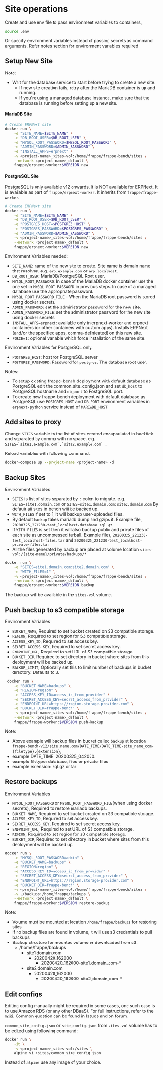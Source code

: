# Site operations

Create and use env file to pass environment variables to containers,

```sh
source .env
```

Or specify environment variables instead of passing secrets as command arguments. Refer notes section for environment variables required

## Setup New Site

Note:

- Wait for the database service to start before trying to create a new site.
    - If new site creation fails, retry after the MariaDB container is up and running.
    - If you're using a managed database instance, make sure that the database is running before setting up a new site.

#### MariaDB Site

```sh
# Create ERPNext site
docker run \
    -e "SITE_NAME=$SITE_NAME" \
    -e "DB_ROOT_USER=$DB_ROOT_USER" \
    -e "MYSQL_ROOT_PASSWORD=$MYSQL_ROOT_PASSWORD" \
    -e "ADMIN_PASSWORD=$ADMIN_PASSWORD" \
    -e "INSTALL_APPS=erpnext" \
    -v <project-name>_sites-vol:/home/frappe/frappe-bench/sites \
    --network <project-name>_default \
    frappe/erpnext-worker:$VERSION new
```

#### PostgreSQL Site

PostgreSQL is only available v12 onwards. It is NOT available for ERPNext.
It is available as part of `frappe/erpnext-worker`. It inherits from `frappe/frappe-worker`.

```sh
# Create ERPNext site
docker run \
    -e "SITE_NAME=$SITE_NAME" \
    -e "DB_ROOT_USER=$DB_ROOT_USER" \
    -e "POSTGRES_HOST=$POSTGRES_HOST" \
    -e "POSTGRES_PASSWORD=$POSTGRES_PASSWORD" \
    -e "ADMIN_PASSWORD=$ADMIN_PASSWORD" \
    -v <project-name>_sites-vol:/home/frappe/frappe-bench/sites \
    --network <project-name>_default \
    frappe/erpnext-worker:$VERSION new
```

Environment Variables needed:

- `SITE_NAME`: name of the new site to create. Site name is domain name that resolves. e.g. `erp.example.com` or `erp.localhost`.
- `DB_ROOT_USER`: MariaDB/PostgreSQL Root user.
- `MYSQL_ROOT_PASSWORD`: In case of the MariaDB docker container use the one set in `MYSQL_ROOT_PASSWORD` in previous steps. In case of a managed database use the appropriate password.
- `MYSQL_ROOT_PASSWORD_FILE` - When the MariaDB root password is stored using docker secrets.
- `ADMIN_PASSWORD`: set the administrator password for the new site.
- `ADMIN_PASSWORD_FILE`: set the administrator password for the new site using docker secrets.
- `INSTALL_APPS=erpnext`: available only in erpnext-worker and erpnext containers (or other containers with custom apps). Installs ERPNext (and/or the specified apps, comma-delinieated) on this new site.
- `FORCE=1`: optional variable which force installation of the same site.

Environment Variables for PostgreSQL only:

- `POSTGRES_HOST`: host for PostgreSQL server
- `POSTGRES_PASSWORD`: Password for `postgres`. The database root user.

Notes:

- To setup existing frappe-bench deployment with default database as PostgreSQL edit the common_site_config.json and set `db_host` to PostgreSQL hostname and `db_port` to PostgreSQL port.
- To create new frappe-bench deployment with default database as PostgreSQL use `POSTGRES_HOST` and `DB_PORT` environment variables in `erpnext-python` service instead of `MARIADB_HOST`

## Add sites to proxy

Change `SITES` variable to the list of sites created encapsulated in backtick and separated by comma with no space. e.g. ``SITES=`site1.example.com`,`site2.example.com` ``.

Reload variables with following command.

```sh
docker-compose up --project-name <project-name> -d
```

## Backup Sites

Environment Variables

- `SITES` is list of sites separated by `:` colon to migrate. e.g. `SITES=site1.domain.com` or `SITES=site1.domain.com:site2.domain.com` By default all sites in bench will be backed up.
- `WITH_FILES` if set to 1, it will backup user-uploaded files.
- By default `backup` takes mariadb dump and gzips it. Example file, `20200325_221230-test_localhost-database.sql.gz`
- If `WITH_FILES` is set then it will also backup public and private files of each site as uncompressed tarball. Example files, `20200325_221230-test_localhost-files.tar` and `20200325_221230-test_localhost-private-files.tar`
- All the files generated by backup are placed at volume location `sites-vol:/{site-name}/private/backups/*`

```sh
docker run \
    -e "SITES=site1.domain.com:site2.domain.com" \
    -e "WITH_FILES=1" \
    -v <project-name>_sites-vol:/home/frappe/frappe-bench/sites \
    --network <project-name>_default \
    frappe/erpnext-worker:$VERSION backup
```

The backup will be available in the `sites-vol` volume.

## Push backup to s3 compatible storage

Environment Variables

- `BUCKET_NAME`, Required to set bucket created on S3 compatible storage.
- `REGION`, Required to set region for S3 compatible storage.
- `ACCESS_KEY_ID`, Required to set access key.
- `SECRET_ACCESS_KEY`, Required to set secret access key.
- `ENDPOINT_URL`, Required to set URL of S3 compatible storage.
- `BUCKET_DIR`, Required to set directory in bucket where sites from this deployment will be backed up.
- `BACKUP_LIMIT`, Optionally set this to limit number of backups in bucket directory. Defaults to 3.

```sh
 docker run \
    -e "BUCKET_NAME=backups" \
    -e "REGION=region" \
    -e "ACCESS_KEY_ID=access_id_from_provider" \
    -e "SECRET_ACCESS_KEY=secret_access_from_provider" \
    -e "ENDPOINT_URL=https://region.storage-provider.com" \
    -e "BUCKET_DIR=frappe-bench" \
    -v <project-name>_sites-vol:/home/frappe/frappe-bench/sites \
    --network <project-name>_default \
    frappe/frappe-worker:$VERSION push-backup
```

Note:

- Above example will backup files in bucket called `backup` at location `frappe-bench-v12/site.name.com/DATE_TIME/DATE_TIME-site_name_com-{filetype}.{extension}`,
- example DATE_TIME: 20200325_042020.
- example filetype: database, files or private-files
- example extension: sql.gz or tar

## Restore backups

Environment Variables

- `MYSQL_ROOT_PASSWORD` or `MYSQL_ROOT_PASSWORD_FILE`(when using docker secrets), Required to restore mariadb backups.
- `BUCKET_NAME`, Required to set bucket created on S3 compatible storage.
- `ACCESS_KEY_ID`, Required to set access key.
- `SECRET_ACCESS_KEY`, Required to set secret access key.
- `ENDPOINT_URL`, Required to set URL of S3 compatible storage.
- `REGION`, Required to set region for s3 compatible storage.
- `BUCKET_DIR`, Required to set directory in bucket where sites from this deployment will be backed up.

```sh
docker run \
    -e "MYSQL_ROOT_PASSWORD=admin" \
    -e "BUCKET_NAME=backups" \
    -e "REGION=region" \
    -e "ACCESS_KEY_ID=access_id_from_provider" \
    -e "SECRET_ACCESS_KEY=secret_access_from_provider" \
    -e "ENDPOINT_URL=https://region.storage-provider.com" \
    -e "BUCKET_DIR=frappe-bench" \
    -v <project-name>_sites-vol:/home/frappe/frappe-bench/sites \
    -v ./backups:/home/frappe/backups \
    --network <project-name>_default \
    frappe/frappe-worker:$VERSION restore-backup
```

Note:

- Volume must be mounted at location `/home/frappe/backups` for restoring sites
- If no backup files are found in volume, it will use s3 credentials to pull backups
- Backup structure for mounted volume or downloaded from s3:
    - /home/frappe/backups
        - site1.domain.com
            - 20200420_162000
                - 20200420_162000-site1_domain_com-*
        - site2.domain.com
            - 20200420_162000
                - 20200420_162000-site2_domain_com-*

## Edit configs

Editing config manually might be required in some cases,
one such case is to use Amazon RDS (or any other DBaaS).
For full instructions, refer to the [wiki](https://github.com/frappe/frappe/wiki/Using-Frappe-with-Amazon-RDS-(or-any-other-DBaaS)). Common question can be found in Issues and on forum.

`common_site_config.json` or `site_config.json` from `sites-vol` volume has to be edited using following command:

```sh
docker run \
    -it \
    -v <project-name>_sites-vol:/sites \
    alpine vi /sites/common_site_config.json
```

Instead of `alpine` use any image of your choice.
